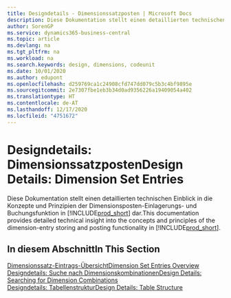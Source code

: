 ```yaml
---
title: Designdetails - Dimensionssatzposten | Microsoft Docs
description: Diese Dokumentation stellt einen detaillierten technischen Einblick in die Urheberrechtshinweise und Prinzipien bereit, die verwendet werden, um die Dimensionsposten-Einlagerungs- und Buchungsfunktion in  neu zu gestalten.
author: SorenGP
ms.service: dynamics365-business-central
ms.topic: article
ms.devlang: na
ms.tgt_pltfrm: na
ms.workload: na
ms.search.keywords: design, dimensions, codeunit
ms.date: 10/01/2020
ms.author: edupont
ms.openlocfilehash: d259769ca1c24908cfd747dd079c5b3c4bf9895e
ms.sourcegitcommit: 2e7307fbe1eb3b34d0ad9356226a19409054a402
ms.translationtype: HT
ms.contentlocale: de-AT
ms.lasthandoff: 12/17/2020
ms.locfileid: "4751672"
---
```

# <a name="design-details-dimension-set-entries"></a><span data-ttu-id="39f24-103">Designdetails: Dimensionssatzposten</span><span class="sxs-lookup"><span data-stu-id="39f24-103">Design Details: Dimension Set Entries</span></span>
<span data-ttu-id="39f24-104">Diese Dokumentation stellt einen detaillierten technischen Einblick in die Konzepte und Prinzipien der Dimensionsposten-Einlagerungs- und Buchungsfunktion in [!INCLUDE[prod_short](includes/prod_short.md)] dar.</span><span class="sxs-lookup"><span data-stu-id="39f24-104">This documentation provides detailed technical insight into the concepts and principles of the dimension-entry storing and posting functionality in [!INCLUDE[prod_short](includes/prod_short.md)].</span></span>

## <a name="in-this-section"></a><span data-ttu-id="39f24-105">In diesem Abschnitt</span><span class="sxs-lookup"><span data-stu-id="39f24-105">In This Section</span></span>  
[<span data-ttu-id="39f24-106">Dimensionssatz-Eintrags-Übersicht</span><span class="sxs-lookup"><span data-stu-id="39f24-106">Dimension Set Entries Overview</span></span>](design-details-dimension-set-entries-overview.md)  
[<span data-ttu-id="39f24-107">Designdetails: Suche nach Dimensionskombinationen</span><span class="sxs-lookup"><span data-stu-id="39f24-107">Design Details: Searching for Dimension Combinations</span></span>](design-details-searching-for-dimension-combinations.md)  
[<span data-ttu-id="39f24-108">Designdetails: Tabellenstruktur</span><span class="sxs-lookup"><span data-stu-id="39f24-108">Design Details: Table Structure</span></span>](design-details-table-structure.md)  
